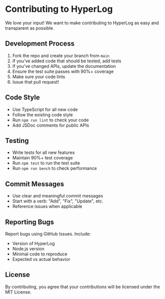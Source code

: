 # Contributing to HyperLog

We love your input! We want to make contributing to HyperLog as easy and transparent as possible.

## Development Process

1. Fork the repo and create your branch from `main`
2. If you've added code that should be tested, add tests
3. If you've changed APIs, update the documentation
4. Ensure the test suite passes with 90%+ coverage
5. Make sure your code lints
6. Issue that pull request!

## Code Style

- Use TypeScript for all new code
- Follow the existing code style
- Run `npm run lint` to check your code
- Add JSDoc comments for public APIs

## Testing

- Write tests for all new features
- Maintain 90%+ test coverage
- Run `npm test` to run the test suite
- Run `npm run bench` to check performance

## Commit Messages

- Use clear and meaningful commit messages
- Start with a verb: "Add", "Fix", "Update", etc.
- Reference issues when applicable

## Reporting Bugs

Report bugs using GitHub Issues. Include:
- Version of HyperLog
- Node.js version
- Minimal code to reproduce
- Expected vs actual behavior

## License

By contributing, you agree that your contributions will be licensed under the MIT License.